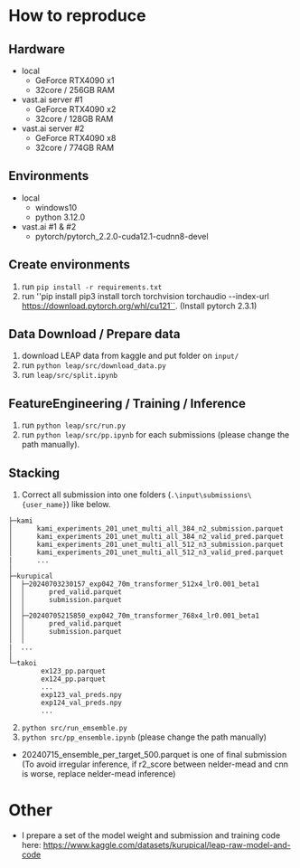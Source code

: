 
# How to reproduce

## Hardware
- local
  - GeForce RTX4090 x1
  - 32core / 256GB RAM
- vast.ai server #1
  - GeForce RTX4090 x2
  - 32core / 128GB RAM
- vast.ai server #2
  - GeForce RTX4090 x8
  - 32core / 774GB RAM

## Environments
- local
  - windows10
  - python 3.12.0
- vast.ai #1 & #2
  - pytorch/pytorch_2.2.0-cuda12.1-cudnn8-devel

## Create environments
1. run ``pip install -r requirements.txt``
2. run ''pip install pip3 install torch torchvision torchaudio --index-url https://download.pytorch.org/whl/cu121``. (Install pytorch 2.3.1)

## Data Download / Prepare data
1. download LEAP data from kaggle and put folder on ``input/``
2. run ``python leap/src/download_data.py``
3. run ``leap/src/split.ipynb``

## FeatureEngineering / Training / Inference
1. run ``python leap/src/run.py``
2. run ``python leap/src/pp.ipynb`` for each submissions (please change the path manually).

## Stacking
1. Correct all submission into one folders (``.\input\submissions\{user_name}``) like below.
```
├─kami
│      kami_experiments_201_unet_multi_all_384_n2_submission.parquet
│      kami_experiments_201_unet_multi_all_384_n2_valid_pred.parquet
│      kami_experiments_201_unet_multi_all_512_n3_submission.parquet
│      kami_experiments_201_unet_multi_all_512_n3_valid_pred.parquet
|      ...
│      
├─kurupical
│  ├─20240703230157_exp042_70m_transformer_512x4_lr0.001_beta1
│  │      pred_valid.parquet
│  │      submission.parquet
│  │      
│  ├─20240705215850_exp042_70m_transformer_768x4_lr0.001_beta1
│  │      pred_valid.parquet
│  │      submission.parquet
│  │      
|  ...
│          
└─takoi
        ex123_pp.parquet
        ex124_pp.parquet
        ...
        exp123_val_preds.npy
        exp124_val_preds.npy
        ...

```

2. ``python src/run_emsemble.py``
3. ``python src/pp_ensemble.ipynb`` (please change the path manually)
  - 20240715_ensemble_per_target_500.parquet is one of final submission (To avoid irregular inference, if r2_score between nelder-mead and cnn is worse, replace nelder-mead inference)


# Other
- I prepare a set of the model weight and submission and training code here: https://www.kaggle.com/datasets/kurupical/leap-raw-model-and-code
